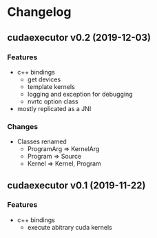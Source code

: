 # Changelog
## cudaexecutor v0.2 (2019-12-03)
### Features
- c++ bindings
  - get devices
  - template kernels
  - logging and exception for debugging
  - nvrtc option class
- mostly replicated as a JNI

### Changes
- Classes renamed
  - ProgramArg => KernelArg
  - Program => Source
  - Kernel => Kernel, Program
  
## cudaexecutor v0.1 (2019-11-22)
### Features
- c++ bindings
  - execute abitrary cuda kernels
